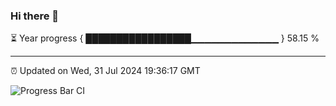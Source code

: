 ### Hi there 👋

⏳ Year progress { █████████████████▁▁▁▁▁▁▁▁▁▁▁▁▁ } 58.15 %

---

⏰ Updated on Wed, 31 Jul 2024 19:36:17 GMT

![Progress Bar CI](https://github.com/IshwaranRudhara/GIT-ACTION/workflows/Progress%20Bar%20CI/badge.svg)
